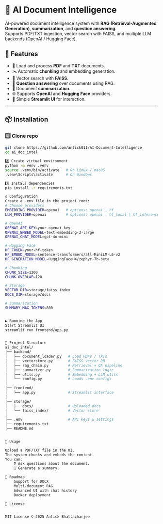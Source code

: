 # 📑 AI Document Intelligence

AI-powered document intelligence system with **RAG (Retrieval-Augmented Generation)**, **summarization**, and **question answering**.  
Supports PDF/TXT ingestion, vector search with FAISS, and multiple LLM backends (OpenAI / Hugging Face).

## 🚀 Features
- 📂 Load and process **PDF** and **TXT** documents.
- ✂️ Automatic **chunking** and embedding generation.
- 🔎 Vector search with **FAISS**.
- 🤖 **Question answering** over documents using RAG.
- 📝 Document **summarization**.
- 🌐 Supports **OpenAI** and **Hugging Face** providers.
- 🎨 Simple **Streamlit UI** for interaction.

---

## 📦 Installation

### 1️⃣ Clone repo
```bash
git clone https://github.com/antick011/AI-Document-Intelligence
cd ai_doc_intel

2️⃣ Create virtual environment
python -m venv .venv
source .venv/bin/activate   # On Linux / macOS
.venv\Scripts\activate      # On Windows

3️⃣ Install dependencies
pip install -r requirements.txt

⚙️ Configuration
Create a .env file in the project root:
# Choose providers
EMBEDDING_PROVIDER=openai   # options: openai | hf
LLM_PROVIDER=openai         # options: openai | hf_local | hf_inference

# OpenAI
OPENAI_API_KEY=your-openai-key
OPENAI_EMBED_MODEL=text-embedding-3-large
OPENAI_CHAT_MODEL=gpt-4o-mini

# Hugging Face
HF_TOKEN=your-hf-token
HF_EMBED_MODEL=sentence-transformers/all-MiniLM-L6-v2
HF_GENERATION_MODEL=HuggingFaceH4/zephyr-7b-beta

# Chunking
CHUNK_SIZE=1200
CHUNK_OVERLAP=120

# Storage
VECTOR_DIR=storage/faiss_index
DOCS_DIR=storage/docs

# Summarization
SUMMARY_MAX_TOKENS=800


▶️ Running the App
Start Streamlit UI
streamlit run frontend/app.py


📂 Project Structure
ai_doc_intel/
│── backend/
│   ├── document_loader.py   # Load PDFs / TXTs
│   ├── vectorstore.py       # FAISS vector DB
│   ├── rag_chain.py         # Retrieval + QA pipeline
│   ├── summarizer.py        # Summarization logic
│   ├── utils.py             # Embedding + LLM utils
│   └── config.py            # Loads .env configs
│
│── frontend/
│   └── app.py               # Streamlit interface
│
│── storage/
│   ├── docs/                # Uploaded docs
│   └── faiss_index/         # Vector store
│
│── .env                     # API keys & settings
│── requirements.txt
│── README.md


📌 Usage

Upload a PDF/TXT file in the UI.
The system chunks and embeds the content.
You can:
    ❓ Ask questions about the document.
    📝 Generate a summary.

🔮 Roadmap
    Support for DOCX
    Multi-document RAG
    Advanced UI with chat history
    Docker deployment

📜 License


MIT License © 2025 Antick Bhattacharjee
